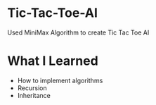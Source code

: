 # Tic-Tac-Toe-AI
Used MiniMax Algorithm to create Tic Tac Toe AI

# What I Learned
- How to implement algorithms
- Recursion
- Inheritance
